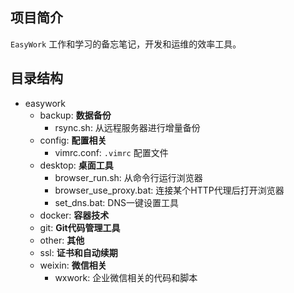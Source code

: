 ## 项目简介

`EasyWork` 工作和学习的备忘笔记，开发和运维的效率工具。


## 目录结构

- easywork
  - backup: **数据备份**
    - rsync.sh: 从远程服务器进行增量备份
  - config: **配置相关**
    - vimrc.conf: `.vimrc` 配置文件
  - desktop: **桌面工具**
    - browser_run.sh: 从命令行运行浏览器
    - browser_use_proxy.bat: 连接某个HTTP代理后打开浏览器
    - set_dns.bat: DNS一键设置工具
  - docker: **容器技术**
  - git: **Git代码管理工具**
  - other: **其他**
  - ssl: **证书和自动续期**
  - weixin: **微信相关**
    - wxwork: 企业微信相关的代码和脚本

